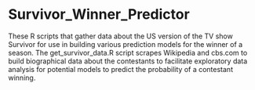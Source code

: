 # Survivor_Winner_Predictor
These R scripts that gather data about the US version of the TV show Survivor for use in building various prediction models for the winner of a season.  The get_survivor_data.R script scrapes Wikipedia and cbs.com to build biographical data about the contestants to facilitate exploratory data analysis for potential models to predict the probability of a contestant winning.
